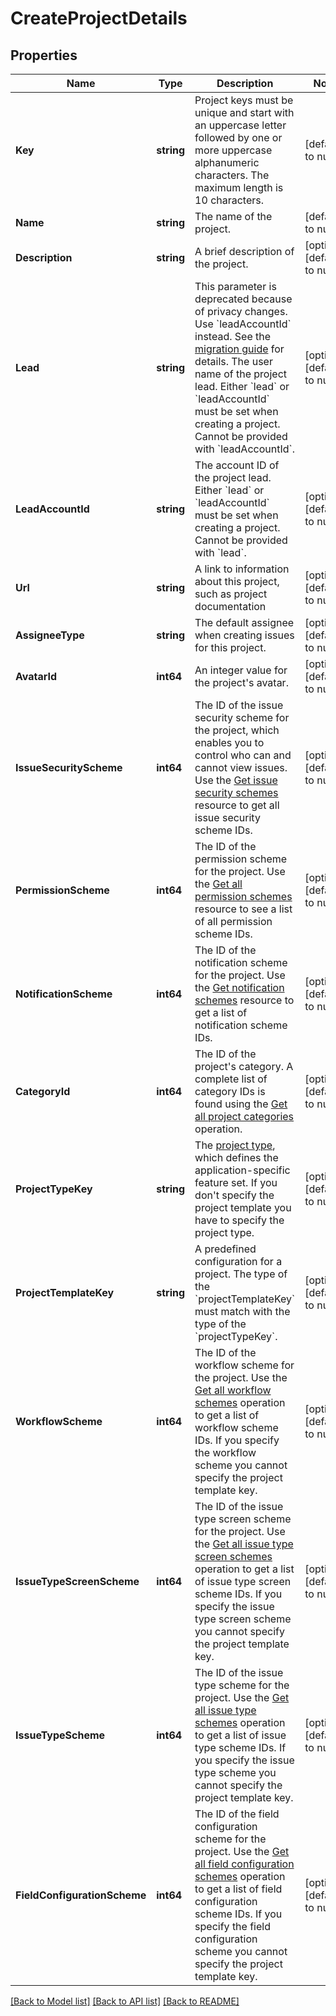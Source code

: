 # CreateProjectDetails

## Properties
Name | Type | Description | Notes
------------ | ------------- | ------------- | -------------
**Key** | **string** | Project keys must be unique and start with an uppercase letter followed by one or more uppercase alphanumeric characters. The maximum length is 10 characters. | [default to null]
**Name** | **string** | The name of the project. | [default to null]
**Description** | **string** | A brief description of the project. | [optional] [default to null]
**Lead** | **string** | This parameter is deprecated because of privacy changes. Use &#x60;leadAccountId&#x60; instead. See the [migration guide](https://developer.atlassian.com/cloud/jira/platform/deprecation-notice-user-privacy-api-migration-guide/) for details. The user name of the project lead. Either &#x60;lead&#x60; or &#x60;leadAccountId&#x60; must be set when creating a project. Cannot be provided with &#x60;leadAccountId&#x60;. | [optional] [default to null]
**LeadAccountId** | **string** | The account ID of the project lead. Either &#x60;lead&#x60; or &#x60;leadAccountId&#x60; must be set when creating a project. Cannot be provided with &#x60;lead&#x60;. | [optional] [default to null]
**Url** | **string** | A link to information about this project, such as project documentation | [optional] [default to null]
**AssigneeType** | **string** | The default assignee when creating issues for this project. | [optional] [default to null]
**AvatarId** | **int64** | An integer value for the project&#x27;s avatar. | [optional] [default to null]
**IssueSecurityScheme** | **int64** | The ID of the issue security scheme for the project, which enables you to control who can and cannot view issues. Use the [Get issue security schemes](#api-rest-api-3-issuesecurityschemes-get) resource to get all issue security scheme IDs. | [optional] [default to null]
**PermissionScheme** | **int64** | The ID of the permission scheme for the project. Use the [Get all permission schemes](#api-rest-api-3-permissionscheme-get) resource to see a list of all permission scheme IDs. | [optional] [default to null]
**NotificationScheme** | **int64** | The ID of the notification scheme for the project. Use the [Get notification schemes](#api-rest-api-3-notificationscheme-get) resource to get a list of notification scheme IDs. | [optional] [default to null]
**CategoryId** | **int64** | The ID of the project&#x27;s category. A complete list of category IDs is found using the [Get all project categories](#api-rest-api-3-projectCategory-get) operation. | [optional] [default to null]
**ProjectTypeKey** | **string** | The [project type](https://confluence.atlassian.com/x/GwiiLQ#Jiraapplicationsoverview-Productfeaturesandprojecttypes), which defines the application-specific feature set. If you don&#x27;t specify the project template you have to specify the project type. | [optional] [default to null]
**ProjectTemplateKey** | **string** | A predefined configuration for a project. The type of the &#x60;projectTemplateKey&#x60; must match with the type of the &#x60;projectTypeKey&#x60;. | [optional] [default to null]
**WorkflowScheme** | **int64** | The ID of the workflow scheme for the project. Use the [Get all workflow schemes](#api-rest-api-3-workflowscheme-get) operation to get a list of workflow scheme IDs. If you specify the workflow scheme you cannot specify the project template key. | [optional] [default to null]
**IssueTypeScreenScheme** | **int64** | The ID of the issue type screen scheme for the project. Use the [Get all issue type screen schemes](#api-rest-api-3-issuetypescreenscheme-get) operation to get a list of issue type screen scheme IDs. If you specify the issue type screen scheme you cannot specify the project template key. | [optional] [default to null]
**IssueTypeScheme** | **int64** | The ID of the issue type scheme for the project. Use the [Get all issue type schemes](#api-rest-api-3-issuetypescheme-get) operation to get a list of issue type scheme IDs. If you specify the issue type scheme you cannot specify the project template key. | [optional] [default to null]
**FieldConfigurationScheme** | **int64** | The ID of the field configuration scheme for the project. Use the [Get all field configuration schemes](#api-rest-api-3-fieldconfigurationscheme-get) operation to get a list of field configuration scheme IDs. If you specify the field configuration scheme you cannot specify the project template key. | [optional] [default to null]

[[Back to Model list]](../README.md#documentation-for-models) [[Back to API list]](../README.md#documentation-for-api-endpoints) [[Back to README]](../README.md)

